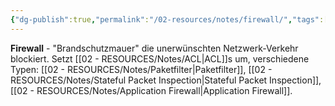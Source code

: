 ```yaml
---
{"dg-publish":true,"permalink":"/02-resources/notes/firewall/","tags":["informatik/netzwerk/filter","sicherheit/it-sicherheit","sicherheit/schutz"],"noteIcon":"","updated":"2025-10-29T12:59:06.033+01:00"}
---
```



**Firewall** - "Brandschutzmauer" die unerwünschten Netzwerk-Verkehr blockiert.
Setzt [[02 - RESOURCES/Notes/ACL\|ACL]]s um, verschiedene Typen: [[02 - RESOURCES/Notes/Paketfilter\|Paketfilter]], [[02 - RESOURCES/Notes/Stateful Packet Inspection\|Stateful Packet Inspection]], [[02 - RESOURCES/Notes/Application Firewall\|Application Firewall]].